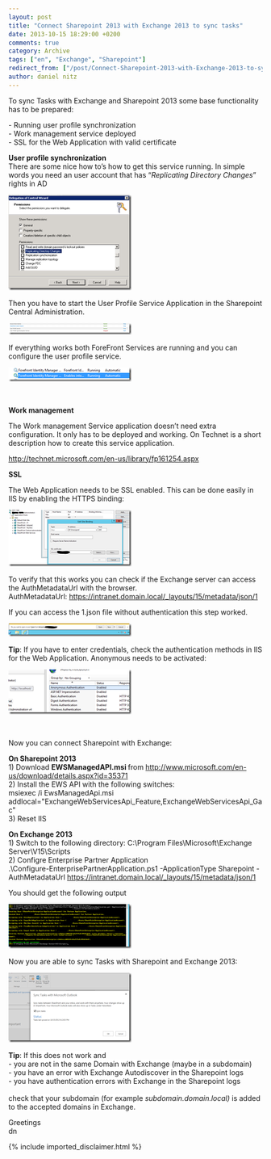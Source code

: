 ```yaml
---
layout: post
title: "Connect Sharepoint 2013 with Exchange 2013 to sync tasks"
date: 2013-10-15 18:29:00 +0200
comments: true
category: Archive
tags: ["en", "Exchange", "Sharepoint"]
redirect_from: ["/post/Connect-Sharepoint-2013-with-Exchange-2013-to-sync-tasks", "/post/connect-sharepoint-2013-with-exchange-2013-to-sync-tasks"]
author: daniel nitz
---
```

<!-- more -->
<p>To sync Tasks with Exchange and Sharepoint 2013 some base functionality has to be prepared:</p>
<p>- Running user profile synchronization <br />- Work management service deployed <br />- SSL for the Web Application with valid certificate</p>
<p><strong>User profile synchronization <br /></strong>There are some nice how to&rsquo;s how to get this service running. In simple words you need an user account that has &ldquo;<em>Replicating Directory Changes</em>&rdquo; rights in AD</p>
<p><a href="/assets/archive/image_577.png"><img style="background-image: none; padding-top: 0px; padding-left: 0px; margin: 0px; display: inline; padding-right: 0px; border-width: 0px;" title="image" src="/assets/archive/image_thumb_575.png" alt="image" width="244" height="189" border="0" /></a></p>
<p>Then you have to start the User Profile Service Application in the Sharepoint Central Administration.</p>
<p><a href="/assets/archive/image_578.png"><img style="background-image: none; padding-top: 0px; padding-left: 0px; margin: 0px; display: inline; padding-right: 0px; border-width: 0px;" title="image" src="/assets/archive/image_thumb_576.png" alt="image" width="244" height="23" border="0" /></a></p>
<p>If everything works both ForeFront Services are running and you can configure the user profile service.</p>
<p><a href="/assets/archive/image_579.png"><img style="background-image: none; padding-top: 0px; padding-left: 0px; margin: 0px; display: inline; padding-right: 0px; border-width: 0px;" title="image" src="/assets/archive/image_thumb_577.png" alt="image" width="244" height="28" border="0" /></a></p>
<p>&nbsp;</p>
<p><strong>Work management </strong></p>
<p>The Work management Service application doesn&rsquo;t need extra configuration. It only has to be deployed and working. On Technet is a short description how to create this service application.</p>
<p><a title="http://technet.microsoft.com/en-us/library/fp161254.aspx" href="http://technet.microsoft.com/en-us/library/fp161254.aspx">http://technet.microsoft.com/en-us/library/fp161254.aspx</a></p>
<p><strong>SSL</strong></p>
<p>The Web Application needs to be SSL enabled. This can be done easily in IIS by enabling the HTTPS binding:</p>
<p><a href="/assets/archive/image_580.png"><img style="background-image: none; padding-top: 0px; padding-left: 0px; margin: 0px; display: inline; padding-right: 0px; border-width: 0px;" title="image" src="/assets/archive/image_thumb_578.png" alt="image" width="244" height="112" border="0" /></a></p>
<p>To verify that this works you can check if the Exchange server can access the AuthMetadataUrl with the browser. <br />AuthMetadataUrl: <a title="https://sharepoint.ewico.com/_layouts/15/metadata/json/1" href="https://intranet.domain.local/_layouts/15/metadata/json/1">https://intranet.domain.local/_layouts/15/metadata/json/1</a></p>
<p>If you can access the 1.json file without authentication this step worked.</p>
<p><a href="/assets/archive/image_581.png"><img style="background-image: none; padding-top: 0px; padding-left: 0px; margin: 0px; display: inline; padding-right: 0px; border-width: 0px;" title="image" src="/assets/archive/image_thumb_579.png" alt="image" width="244" height="26" border="0" /></a></p>
<p><span style="background-color: #ffffff;"><strong>Tip</strong>: If you have to enter credentials, check the authentication methods in IIS for the Web Application. Anonymous needs to be activated:</span></p>
<p><a href="/assets/archive/image_582.png"><img style="background-image: none; padding-top: 0px; padding-left: 0px; margin: 0px; display: inline; padding-right: 0px; border-width: 0px;" title="image" src="/assets/archive/image_thumb_580.png" alt="image" width="244" height="89" border="0" /></a></p>
<p>&nbsp;</p>
<p>Now you can connect Sharepoint with Exchange:</p>
<p><strong>On Sharepoint 2013</strong> <br />1) Download <strong>EWSManagedAPI.msi </strong>from <a href="http://www.microsoft.com/en-us/download/details.aspx?id=35371">http://www.microsoft.com/en-us/download/details.aspx?id=35371</a> <br />2) Install the EWS API with the following switches: <br />msiexec /i EwsManagedApi.msi addlocal="ExchangeWebServicesApi_Feature,ExchangeWebServicesApi_Gac" <br />3) Reset IIS</p>
<p><strong>On Exchange 2013</strong> <br />1) Switch to the following directory: C:\Program Files\Microsoft\Exchange Server\V15\Scripts <br />2) Configre Enterprise Partner Application <br />.\Configure-EnterprisePartnerApplication.ps1 -ApplicationType Sharepoint -AuthMetadataUrl <a href="https://intranet.domain.local/_layouts/15/metadata/json/1">https://intranet.domain.local/_layouts/15/metadata/json/1</a></p>
<p>You should get the following output</p>
<p><a href="/assets/archive/image_583.png"><img style="background-image: none; padding-top: 0px; padding-left: 0px; margin: 0px; display: inline; padding-right: 0px; border-width: 0px;" title="image" src="/assets/archive/image_thumb_581.png" alt="image" width="244" height="88" border="0" /></a></p>
<p>Now you are able to sync Tasks with Sharepoint and Exchange 2013:</p>
<p><a href="/assets/archive/image_584.png"><img style="background-image: none; padding-top: 0px; padding-left: 0px; margin: 0px; display: inline; padding-right: 0px; border-width: 0px;" title="image" src="/assets/archive/image_thumb_582.png" alt="image" width="244" height="138" border="0" /></a></p>
<p><span style="background-color: #ffffff;"><strong>Tip</strong>: If this does not work and <br />- you are not in the same Domain with Exchange (maybe in a subdomain) <br />- you have an error with Exchange Autodiscover in the Sharepoint logs <br />- you have authentication errors with Exchange in the Sharepoint logs <br /> <br />check that your subdomain (for example <em>subdomain.domain.local)</em> is added to the accepted domains in Exchange.</span></p>
<p>Greetings <br />dn</p>
{% include imported_disclaimer.html %}
